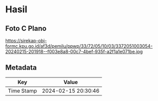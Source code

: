# Hasil

## Foto C Plano

https://sirekap-obj-formc.kpu.go.id/af3d/pemilu/ppwp/33/72/05/10/03/3372051003054-20240215-201918--f003e8a8-00c7-4bef-935f-a2f1a1e071be.jpg


## Metadata

| Key        | Value               |
| ---------- | ------------------- |
| Time Stamp | 2024-02-15 20:30:46 |



